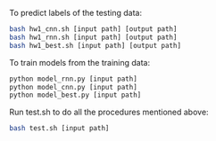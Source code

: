 To predict labels of the testing data:
```bash
bash hw1_cnn.sh [input path] [output path]
bash hw1_rnn.sh [input path] [output path]
bash hw1_best.sh [input path] [output path]
```

To train models from the training data:
```bash
python model_rnn.py [input path]
python model_cnn.py [input path]
python model_best.py [input path]
```

Run test.sh to do all the procedures mentioned above:
```bash
bash test.sh [input path]
```

